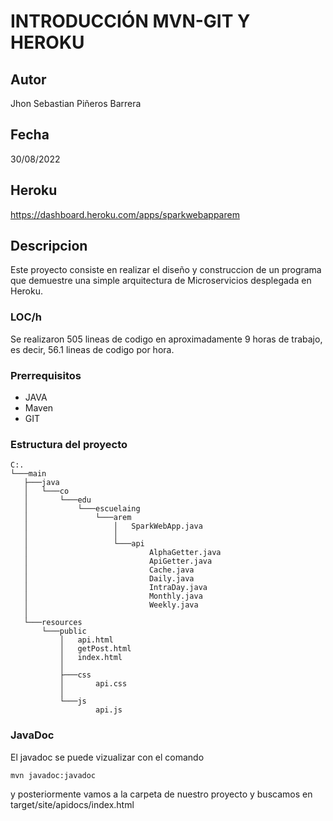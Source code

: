 # INTRODUCCIÓN MVN-GIT Y HEROKU

## Autor

Jhon Sebastian Piñeros Barrera

## Fecha

30/08/2022

## Heroku

https://dashboard.heroku.com/apps/sparkwebapparem

## Descripcion

Este proyecto consiste en realizar el diseño y construccion de un programa que demuestre una simple arquitectura de Microservicios desplegada en Heroku.

### LOC/h

Se realizaron 505 lineas de codigo en aproximadamente 9 horas de trabajo, es decir, 56.1 lineas de codigo por hora.

### Prerrequisitos

- JAVA
- Maven
- GIT

### Estructura del proyecto

```
C:.
└───main
   ├───java
   │   └───co
   │       └───edu
   │           └───escuelaing
   │               └───arem
   │                   │   SparkWebApp.java
   │                   │
   │                   └───api
   │                           AlphaGetter.java
   │                           ApiGetter.java
   │                           Cache.java
   │                           Daily.java
   │                           IntraDay.java
   │                           Monthly.java
   │                           Weekly.java
   │
   └───resources
       └───public
           │   api.html
           │   getPost.html
           │   index.html
           │
           ├───css
           │       api.css
           │
           └───js
                   api.js
```

### JavaDoc

El javadoc se puede vizualizar con el comando 

```
mvn javadoc:javadoc
```

y posteriormente vamos a la carpeta de nuestro proyecto y buscamos en target/site/apidocs/index.html